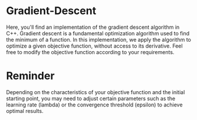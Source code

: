 # Gradient-Descent
Here, you'll find an implementation of the gradient descent algorithm in C++. Gradient descent is a fundamental optimization algorithm used to find the minimum of a function. In this implementation, we apply the algorithm to optimize a given objective function, without access to its derivative. Feel free to modify the objective function according to your requirements.
# Reminder
Depending on the characteristics of your objective function and the initial starting point, you may need to adjust certain parameters such as the learning rate (lambda) or the convergence threshold (epsilon) to achieve optimal results.
